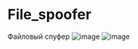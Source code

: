 # File_spoofer
Файловый спуфер
![image](https://github.com/user-attachments/assets/5c5b9df4-85ba-420a-8356-a49d0d0629f0)
![image](https://github.com/user-attachments/assets/0e4649fa-095f-4324-8ddb-b9928fd681fe)
